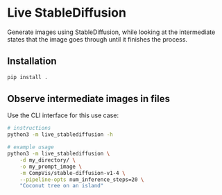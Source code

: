# Live StableDiffusion

Generate images using StableDiffusion, while looking at the intermediate states that the image goes through until it finishes the process.

## Installation

```bash
pip install .
```

## Observe intermediate images in files

Use the CLI interface for this use case:

```bash
# instructions
python3 -m live_stablediffusion -h

# example usage
python3 -m live_stablediffusion \
    -d my_directory/ \
    -o my_prompt_image \
    -m CompVis/stable-diffusion-v1-4 \
    --pipeline-opts num_inference_steps=20 \
    "Coconut tree on an island"
```

